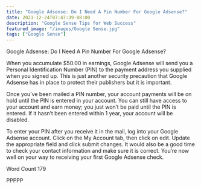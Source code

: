 ```yaml
---
title: "Google Adsense: Do I Need A Pin Number For Google Adsense?"
date: 2021-12-24T07:47:39-08:00
description: "Google Sense Tips for Web Success"
featured_image: "/images/Google Sense.jpg"
tags: ["Google Sense"]
---
```


Google Adsense: Do I Need A Pin Number For Google Adsense?

When you accumulate $50.00 in earnings, Google Adsense will send you a Personal Identification Number (PIN) to the payment address you supplied when you signed up. This is just another security precaution that Google Adsense has in place to protect their publishers but it is important. 

Once you’ve been mailed a PIN number, your account payments will be on hold until the PIN is entered in your account.  You can still have access to your account and earn money; you just won’t be paid until the PIN is entered.  If it hasn’t been entered within 1 year, your account will be disabled.

To enter your PIN after you receive it in the mail, log into your Google Adsense account.  Click on the My Account tab, then click on edit.  Update the appropriate field and click submit changes.  It would also be a good time to check your contact information and make sure it is correct.  You’re now well on your way to receiving your first Google Adsense check.

Word Count 179

PPPPP
